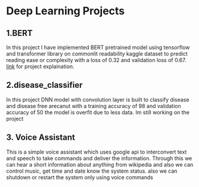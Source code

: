 # Deep Learning Projects
## 1.BERT
In this project I have implemented BERT pretrained model using tensorflow and transformer library on commonlit readability kaggle dataset to predict
reading ease or complexity with a loss of 0.32 and validation loss of 0.67. [link](https://youtu.be/UirtGMGKXjA) for project explaination.

## 2.disease_classifier
In this project DNN model with convolution layer is built to classify disease and disease free arecanut with a training accuracy of 98 and validation accuracy of 50 the model is overfit due to less data. Im still working on the project

## 3. Voice Assistant 
This is a simple voice assistant which uses google api to interconvert text and speech to take commands and deliver the information. Through this we can hear a short information about anything from wikipedia and also we can control music, get time and date know the system status. also we can shutdown or restart the system only using voice commands

